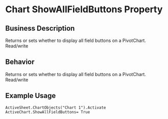 # Chart ShowAllFieldButtons Property

## Business Description
Returns or sets whether to display all field buttons on a PivotChart. Read/write

## Behavior
Returns or sets whether to display all field buttons on a PivotChart. Read/write

## Example Usage
```vba
ActiveSheet.ChartObjects("Chart 1").Activate 
ActiveChart.ShowAllFieldButtons= True
```